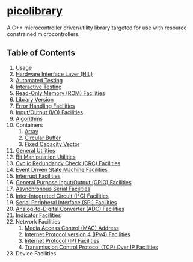 # [picolibrary](https://github.com/apcountryman/picolibrary)
A C++ microcontroller driver/utility library targeted for use with resource constrained
microcontrollers.

## Table of Contents
1. [Usage](usage.md)
1. [Hardware Interface Layer (HIL)](hil.md)
1. [Automated Testing](testing-automated.md)
1. [Interactive Testing](testing-interactive.md)
1. [Read-Only Memory (ROM) Facilities](rom.md)
1. [Library Version](library_version.md)
1. [Error Handling Facilities](error_handling.md)
1. [Input/Output (I/O) Facilities](io.md)
1. [Algorithms](algorithms.md)
1. Containers
    1. [Array](containers/array.md)
    1. [Circular Buffer](containers/circular_buffer.md)
    1. [Fixed Capacity Vector](containers/fixed_capacity_vector.md)
1. [General Utilities](general_utilities.md)
1. [Bit Manipulation Utilities](bit_manipulation_utilities.md)
1. [Cyclic Redundancy Check (CRC) Facilities](crc.md)
1. [Event Driven State Machine Facilities](event_driven_state_machine.md)
1. [Interrupt Facilities](interrupt.md)
1. [General Purpose Input/Output (GPIO) Facilities](gpio.md)
1. [Asynchronous Serial Facilities](asynchronous_serial.md)
1. [Inter-Integrated Circuit (I<sup>2</sup>C) Facilities](i2c.md)
1. [Serial Peripheral Interface (SPI) Facilities](spi.md)
1. [Analog-to-Digital Converter (ADC) Facilities](adc.md)
1. [Indicator Facilities](indicator.md)
1. Network Facilities
    1. [Media Access Control (MAC) Address](network/mac_address.md)
    1. [Internet Protocol version 4 (IPv4) Facilities](network/ipv4.md)
    1. [Internet Protocol (IP) Facilities](network/ip.md)
    1. [Transmission Control Protocol (TCP) Over IP Facilities](network/tcp_over_ip.md)
1. Device Facilities
